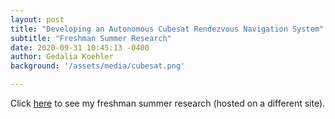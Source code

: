 ```yaml
---
layout: post
title: "Developing an Autonomous Cubesat Rendezvous Navigation System"
subtitle: "Freshman Summer Research"
date: 2020-09-31 10:45:13 -0400
author: Gedalia Koehler
background: '/assets/media/cubesat.png'

---
```


Click [here](https://cubesatautodock.blogspot.com/) to see my freshman summer research (hosted on a different site).